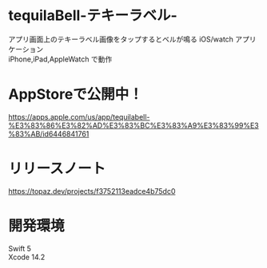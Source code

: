# tequilaBell-テキーラベル-
アプリ画面上のテキーラベル画像をタップするとベルが鳴る iOS/watch アプリケーション  
iPhone,iPad,AppleWatch で動作  

# AppStoreで公開中！
https://apps.apple.com/us/app/tequilabell-%E3%83%86%E3%82%AD%E3%83%BC%E3%83%A9%E3%83%99%E3%83%AB/id6446841761

# リリースノート
https://topaz.dev/projects/f3752113eadce4b75dc0

# 開発環境
Swift 5  
Xcode 14.2  

